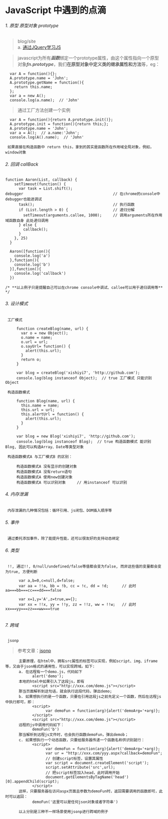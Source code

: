 # JavaScript 中遇到的点滴

###### 1. 原型 原型对象 prototype

> blog/site  
      a. [通过JQuery学习JS](http://www.cnblogs.com/baochuan/archive/2012/11/22/2782343.html)

> javascript为所有***函数***绑定一个prototype属性，由这个属性指向一个原型对象***fn.prototype***，我们**在原型对象中定义类的继承属性和方法**等，eg：

```
  var A = function(){};
  A.prototype.name = 'John';
  A.prototype.getName = function(){
    return this.name;
  };  
  var a = new A();
  console.log(a.name);  // 'John'
```

> 通过工厂方法创建一个实例

```
  var A = function(){return A.prototype.init()};
  A.prototype.init = function(){return this;};
  A.prototype.name = 'John';
  var a = A();  // a.name:'John';
  console.log(A().name);  // 'John'
```

` 如果直接在构造函数中 return this，拿到的其实是函数所在作用域全局对象，例如，window对象`

###### 2. 回调 callBack

```
function Aaron(List, callback) {
    setTimeout(function() {
      var task = List.shift();
debugger                                        // 在chrome的console中 debugger也能进调试
      task();                                   // 执行函数
      if (List.length > 0) {                    // 递归分解
        setTimeout(arguments.callee, 1000);     // 调用arguments所在作用域函数自身 此处递归调用           
      } else {
        callback();
      }
    }, 25)
  }

  Aaron([function(){
    console.log('a')
  },function(){
    console.log('b')
  }],function(){
    console.log('callback')
  })
  
/* **以上例子只是提醒自己可以在chrome console中调试、callee可以用于递归调用等** */
```

###### 3. 设计模式

 ` 工厂模式`
 ```
      function createBlog(name, url) {
        var o = new Object();
        o.name = name;
        o.url = url;
        o.sayUrl= function() {
          alert(this.url);
        }
        return o;
      }
       
      var blog = createBlog('xishiyi7', 'http://github.com');
      console.log(blog instanceof Object);  // true 工厂模式 只能识别 Object
 ```
 
 ` 构造函数模式`
 ```
      function Blog(name, url) {
        this.name = name;
        this.url = url;
        this.alertUrl = function() {
          alert(this.url);
        }
      }
       
      var blog = new Blog('xishiyi7', 'http://github.com');
      console.log(blog instanceof Blog);  // true 构造函数模式 能识别 Blog, 因此可以构造Array、Date等类型对象
 ```
 
 ` 构造函数模式A 与工厂模式B 的区别：`
 ```
      构造函数模式A 没有显示的创建对象
      构造函数模式A 没有return语句
      构造函数模式A 使用new创建对象
      构造函数模式A 可以识别对象     // 用instanceof 可以识别
 ```
 
###### 4. 内存泄漏

` 内存泄漏的几种情况包括：循环引用、js闭包、DOM插入顺序等`

###### 5. 事件

` 通过委托添加事件，除了能提升性能，还可以很友好的支持动态绑定`

###### 6. 类型

` !!, 通过!!, 0/null/undefined/false等值都会变为false, 而非这些值的变量都会变为true, 方便判断`
```
      var a,b=0,c=null,d=false;
      var aa = !!a, bb = !b, cc = !c, dd = !d;      // 此时 aa===bb===cc===dd===false
      
      var x=1,y='A',z=true,w={};
      var xx = !!x, yy = !!y, zz = !!z, ww = !!w;   // 此时 xx===yy===zz===ww===true        
      
```

###### 7. 跨域

` jsonp`
> 参考文章：[jsonp](http://www.cnblogs.com/duanhuajian/p/3152617.html)
```
      主要原理，在html中，拥有src属性的标签可以实现，例如script、img、iframe等，又由于json格式的通用性，可以实现跨域。如下:  
      a. 在远程有一个demo.js，代码如下
            alert('demo');
      本地的html中如果引入了这段js，即有  
            <script src="http://xxx.com/demo.js"></script>
      那当页面解析到这句话，就会执行这段代码，弹出demo;
      b. 如果想执行的是一个函数，只要在引用这段js之前先定义一个函数，然后在远程js中执行即可，即：
            <script>
                  var demoFun = function(arg){alert('demoArg='+arg)};
            </script>
            <script src="http://xxx.com/demo.js"></script>
      远程的js中调用代码如下：
            demoFun('b')
      那当解析到远程js文件时，也会执行函数demoFun，弹出demob；
      c. 如果想执行一个动态函数，只要给服务器传递一个函数名称供识别就行：
            <script>
                  var demoFun = function(arg){alert('demoArg='+arg)};
                  var ur = "http://xxx.com/yyy.aspx?callback=demoFun";
                  // 创建script标签，设置其属性
                  var script = document.createElement('script');
                  script.setAttribute('src',url);
                  // 把script标签加入head，此时调用开始
                  document.getElementsByTagName('head')[0].appendChild(script); 
            </script>
      这样，只要服务器在访问aspx页面且参数为demoFun时，返回需要调用的函数即可，此时可以返回：
            demoFun('这里可以是任何json对象或者字符串')
            
      以上分别是三种不一样场景使用jsonp进行跨域的例子
```
